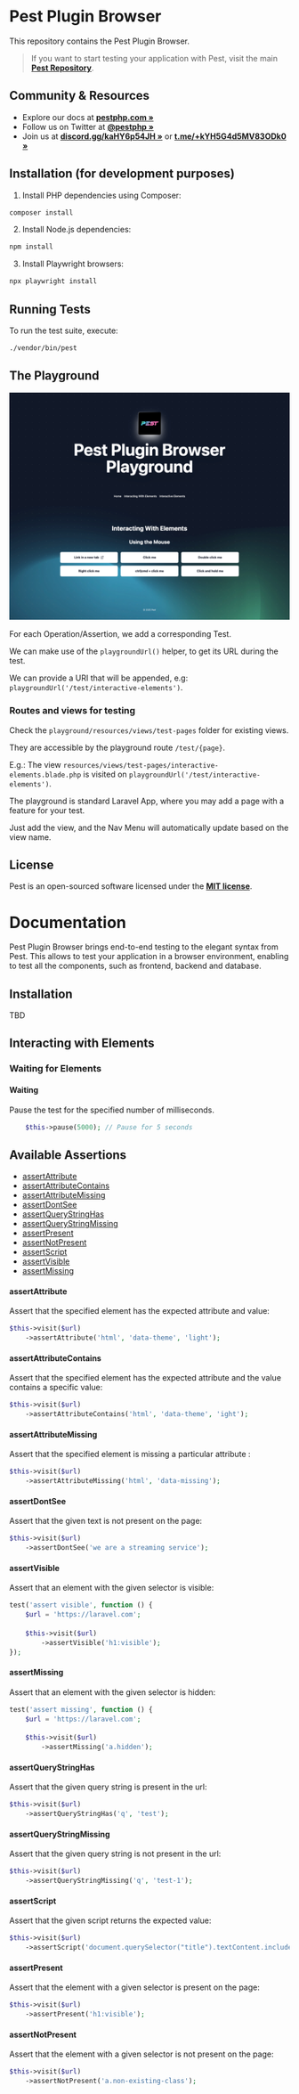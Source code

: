 # Pest Plugin Browser

This repository contains the Pest Plugin Browser.
> If you want to start testing your application with Pest, visit the main **[Pest Repository](https://github.com/pestphp/pest)**.

## Community & Resources

- Explore our docs at **[pestphp.com »](https://pestphp.com)**
- Follow us on Twitter at **[@pestphp »](https://twitter.com/pestphp)**
- Join us at **[discord.gg/kaHY6p54JH »](https://discord.gg/kaHY6p54JH)** or **[t.me/+kYH5G4d5MV83ODk0 »](https://t.me/+kYH5G4d5MV83ODk0)**

## Installation (for development purposes)

1. Install PHP dependencies using Composer:
```bash
composer install
```

2. Install Node.js dependencies:
```bash
npm install
```

3. Install Playwright browsers:
```bash
npx playwright install
```

## Running Tests

To run the test suite, execute:
```bash
./vendor/bin/pest
```

## The Playground

![Playground_interacting-with-elements.png](docs/Playground_interacting-with-elements.png)

For each Operation/Assertion, we add a corresponding Test.

We can make use of the `playgroundUrl()` helper, to get its URL during the test.

We can provide a URI that will be appended, e.g: `playgroundUrl('/test/interactive-elements')`.

### Routes and views for testing

Check the `playground/resources/views/test-pages` folder for existing views.

They are accessible by the playground route `/test/{page}`.

E.g.: The view `resources/views/test-pages/interactive-elements.blade.php` is visited on `playgroundUrl('/test/interactive-elements')`. 

The playground is standard Laravel App, where you may add a page with a feature for your test.

Just add the view, and the Nav Menu will automatically update based on the view name.

## License

Pest is an open-sourced software licensed under the **[MIT license](https://opensource.org/licenses/MIT)**.


# Documentation

Pest Plugin Browser brings end-to-end testing to the elegant syntax from Pest.
This allows to test your application in a browser environment, enabling to test all the components, such as frontend, backend and database.

## Installation

TBD

## Interacting with Elements

### Waiting for Elements

#### Waiting

Pause the test for the specified number of milliseconds.

```php
    $this->pause(5000); // Pause for 5 seconds
```

## Available Assertions

- [assertAttribute](#assertAttribute)
- [assertAttributeContains](#assertAttributeContains)
- [assertAttributeMissing](#assertAttributeMissing)
- [assertDontSee](#assertDontSee)
- [assertQueryStringHas](#assertQueryStringHas)
- [assertQueryStringMissing](#assertQueryStringMissing)
- [assertPresent](#assertpresent)
- [assertNotPresent](#assertnotpresent)
- [assertScript](#assertscript)
- [assertVisible](#assertvisible)
- [assertMissing](#assertmissing)

#### assertAttribute

Assert that the specified element has the expected attribute and value:

```php
$this->visit($url)
    ->assertAttribute('html', 'data-theme', 'light');
```

#### assertAttributeContains

Assert that the specified element has the expected attribute and the value contains a specific value:

```php
$this->visit($url)
    ->assertAttributeContains('html', 'data-theme', 'ight');
```

#### assertAttributeMissing

Assert that the specified element is missing a particular attribute :

```php
$this->visit($url)
    ->assertAttributeMissing('html', 'data-missing');
```

#### assertDontSee

Assert that the given text is not present on the page:

```php
$this->visit($url)
    ->assertDontSee('we are a streaming service');
```

#### assertVisible

Assert that an element with the given selector is visible:

```php
test('assert visible', function () {
    $url = 'https://laravel.com';

    $this->visit($url)
        ->assertVisible('h1:visible');
});
```

#### assertMissing

Assert that an element with the given selector is hidden:

```php
test('assert missing', function () {
    $url = 'https://laravel.com';

    $this->visit($url)
        ->assertMissing('a.hidden');
```

#### assertQueryStringHas

Assert that the given query string is present in the url:

```php
$this->visit($url)
    ->assertQueryStringHas('q', 'test');
```

#### assertQueryStringMissing

Assert that the given query string is not present in the url:

```php
$this->visit($url)
    ->assertQueryStringMissing('q', 'test-1');
```

#### assertScript

Assert that the given script returns the expected value:

```php
$this->visit($url)
    ->assertScript('document.querySelector("title").textContent.includes("Laravel")', true);
```

#### assertPresent

Assert that the element with a given selector is present on the page:

```php
$this->visit($url)
    ->assertPresent('h1:visible');
```

#### assertNotPresent

Assert that the element with a given selector is not present on the page:

```php
$this->visit($url)
    ->assertNotPresent('a.non-existing-class');
```
